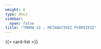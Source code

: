 ```yaml
---
weight: 6
type: docs
sidebar:
  open: false
title: "ΤΜΗΜΑ VI - ΜΕΤΑΒΑΤΙΚΕΣ ΡΥΘΜΙΣΕΙΣ"
---
```


{{< card-list >}}


